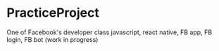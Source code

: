 # PracticeProject

One of Facebook's developer class javascript, react native,
FB app, FB login, FB bot  (work in progress)

